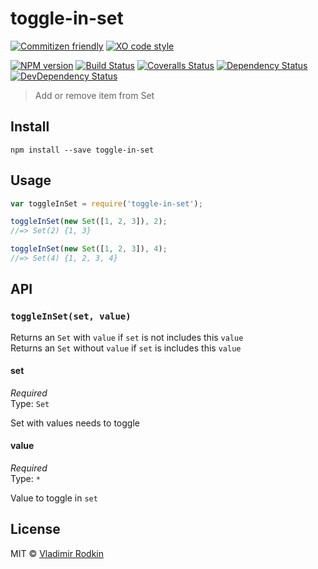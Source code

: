 # toggle-in-set

[![Commitizen friendly][commitizen-image]][commitizen-url]
[![XO code style][codestyle-image]][codestyle-url]

[![NPM version][npm-image]][npm-url]
[![Build Status][travis-image]][travis-url]
[![Coveralls Status][coveralls-image]][coveralls-url]
[![Dependency Status][depstat-image]][depstat-url]
[![DevDependency Status][depstat-dev-image]][depstat-dev-url]

> Add or remove item from Set

## Install

```shell
npm install --save toggle-in-set
```

## Usage

```js
var toggleInSet = require('toggle-in-set');

toggleInSet(new Set([1, 2, 3]), 2);
//=> Set(2) {1, 3}

toggleInSet(new Set([1, 2, 3]), 4);
//=> Set(4) {1, 2, 3, 4}
```

## API

### `toggleInSet(set, value)`

Returns an `Set` with `value` if `set` is not includes this `value`<br>
Returns an `Set` without `value` if `set` is includes this `value`

#### set
*Required*<br>
Type: `Set`

Set with values needs to toggle

#### value
*Required*<br>
Type: `*`

Value to toggle in `set`


## License
MIT © [Vladimir Rodkin](https://github.com/VovanR)

[commitizen-url]: https://commitizen.github.io/cz-cli/
[commitizen-image]: https://img.shields.io/badge/commitizen-friendly-brightgreen.svg?style=flat-square

[codestyle-url]: https://github.com/xojs/xo
[codestyle-image]: https://img.shields.io/badge/code_style-XO-5ed9c7.svg?style=flat-square

[npm-url]: https://npmjs.org/package/toggle-in-set
[npm-image]: https://img.shields.io/npm/v/toggle-in-set.svg?style=flat-square

[travis-url]: https://travis-ci.org/VovanR/toggle-in-set
[travis-image]: https://img.shields.io/travis/VovanR/toggle-in-set.svg?style=flat-square

[coveralls-url]: https://coveralls.io/r/VovanR/toggle-in-set
[coveralls-image]: https://img.shields.io/coveralls/VovanR/toggle-in-set.svg?style=flat-square

[depstat-url]: https://david-dm.org/VovanR/toggle-in-set
[depstat-image]: https://david-dm.org/VovanR/toggle-in-set.svg?style=flat-square

[depstat-dev-url]: https://david-dm.org/VovanR/toggle-in-set
[depstat-dev-image]: https://david-dm.org/VovanR/toggle-in-set/dev-status.svg?style=flat-square
